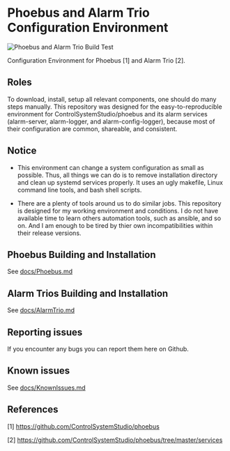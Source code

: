 # Phoebus and Alarm Trio Configuration Environment

![Phoebus and Alarm Trio Build Test](https://github.com/jeonghanlee/phoebus-env/workflows/Phoebus%20and%20Alarm%20Trio%20Build%20Test/badge.svg)

Configuration Environment for Phoebus [1] and Alarm Trio [2].

## Roles

To download, install, setup all relevant components, one should do many steps manually. This repository was designed for the easy-to-reproducible environment for ControlSystemStudio/phoebus and its alarm services (alarm-server, alarm-logger, and alarm-config-logger), because most of their configuration are common, shareable, and consistent.

## Notice
  
* This environment can change a system configuration as small as possible. Thus, all things we can do is to remove installation directory and clean up systemd services properly. It uses an ugly makefile, Linux command line tools, and bash shell scripts.

* There are a plenty of tools around us to do similar jobs. This repository is designed for my working environment and conditions. I do not have available time to learn others automation tools, such as ansible, and so on. And I am enough to be tired by thier own incompatibilities within their release versions.

## Phoebus Building and Installation

See [docs/Phoebus.md](https://github.com/jeonghanlee/phoebus-env/blob/master/docs/Phoebus.md)

## Alarm Trios Building and Installation

See [docs/AlarmTrio.md](https://github.com/jeonghanlee/phoebus-env/blob/master/docs/AlarmTrio.md)

## Reporting issues

If you encounter any bugs you can report them here on Github.

## Known issues

See [docs/KnownIssues.md](https://github.com/jeonghanlee/phoebus-env/blob/master/docs/KnownIssues.md)

## References

[1] <https://github.com/ControlSystemStudio/phoebus>

[2] <https://github.com/ControlSystemStudio/phoebus/tree/master/services>
